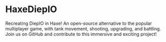# HaxeDiepIO
Recreating DiepIO in Haxe! An open-source alternative to the popular multiplayer game, with tank movement, shooting, upgrading, and battling. Join us on GitHub and contribute to this immersive and exciting project!
